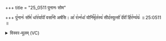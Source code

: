 +++
title = "25_0511 पुनानः सोम"

+++
पु꣣नानः꣡ सो꣢म꣣ धा꣡र꣢या꣣पो꣡ वसा꣢꣯नो अर्षसि। आ꣡ र꣢त्न꣣धा꣡ योनि꣢꣯मृ꣣त꣡स्य꣢ सीद꣣स्युत्सो꣢ दे꣣वो꣡ हि꣢र꣣ण्य꣡यः꣢ ॥ 25:0511 ॥

<details><summary>विस्वर-मूलम् (VC)</summary>

पुनानः सोम धारयापो वसानो अर्षसि । आ रत्नधा योनिमृतस्य सीदस्युत्सो देवो हिरण्ययः ॥५११॥
</details>